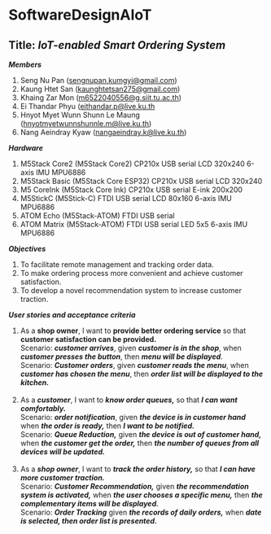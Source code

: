 # SoftwareDesignAIoT
## Title: ***IoT-enabled Smart Ordering System***

***Members***
1. Seng Nu Pan (sengnupan.kumgyi@gmail.com)
2. Kaung Htet San (kaunghtetsan275@gmail.com)
3. Khaing Zar Mon (m6522040556@g.siit.tu.ac.th)
4. Ei Thandar Phyu (eithandar.p@live.ku.th
5. Hnyot Myet Wunn Shunn Le Maung (hnyotmyetwunnshunnle.m@live.ku.th)
6. Nang Aeindray Kyaw (nangaeindray.k@live.ku.th)

***Hardware***
1. M5Stack Core2 (M5Stack Core2)
    CP210x USB serial
    LCD 320x240
    6-axis IMU MPU6886
2. M5Stack Basic (M5Stack Core ESP32)
    CP210x USB serial
    LCD 320x240
3. M5 CoreInk (M5Stack Core Ink)
    CP210x USB serial
    E-ink 200x200
4. M5StickC (M5Stick-C)
    FTDI USB serial
    LCD 80x160
    6-axis IMU MPU6886
5. ATOM Echo (M5Stack-ATOM)
    FTDI USB serial
6. ATOM Matrix (M5Stack-ATOM)
    FTDI USB serial
    LED 5x5
    6-axis IMU MPU6886

***Objectives***
1. To facilitate remote management and tracking order data.
2. To make ordering process more convenient and achieve customer satisfaction.
3. To develop a novel recommendation system to increase customer traction.

***User stories and acceptance criteria***
1. As a **shop owner**, I want to **provide better ordering service** so that **customer satisfaction can be provided.** <br>
    Scenario: ***customer arrives***, given ***customer is in the shop***, when ***customer presses the button***, then ***menu  will be displayed***. <br>
    Scenario: ***Customer orders***, given ***customer reads the menu***, when ***customer has chosen the menu***, then ***order list will be displayed to the kitchen.*** <br><br>
2. As a ***customer***, I want to ***know order queues,*** so that ***I can want comfortably.*** <br>
    Scenario: ***order notification***, given ***the device is in customer hand*** when ***the order is ready,*** then ***I want to be notified.*** <br>
    Scenario: ***Queue Reduction,*** given ***the device is out of customer hand,*** when ***the customer get the order,*** then ***the number of queues from all devices will be updated.*** <br><br>
3. As a ***shop owner***, I want to ***track the order history,*** so that ***I can have more customer traction.*** <br>
    Scenario: ***Customer Recommendation,*** given ***the recommendation system is activated,*** when ***the user chooses a specific menu,*** then ***the complementary items will be displayed.*** <br>
    Scenario: ***Order Tracking*** given ***the records of daily orders,*** when ***date is selected, then order list is presented.*** <br><br>
